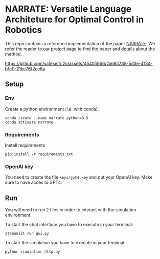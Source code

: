 # NARRATE: Versatile Language Architeture for Optimal Control in Robotics
This repo contains a reference implementation of the paper [NARRATE](https://narrate-mpc.github.io). 
We refer the reader to our project page to find the paper and details about the method.

https://github.com/vateseif/l2o/assets/45405956/7a685788-5d3e-4f34-b1e0-21bc76f2ce6a

## Setup
### Env
Create a python environment (i.e. with conda):
~~~
conda create --name narrate python=3.9
conda activate narrate
~~~
### Requirements
Install requirements
~~~
pip install -r requirements.txt
~~~
### OpenAI key
You need to create the file `keys/gpt4.key` and put your OpenAI key. Make sure to have acces to GPT4. 

## Run
You will need to run 2 files in order to interact with the simulation environment.

To start the chat interface you have to execute in your terminal:
~~~
streamlit run gui.py
~~~

To start the simulation you have to execute in your terminal
~~~
python simulation_http.py
~~~
